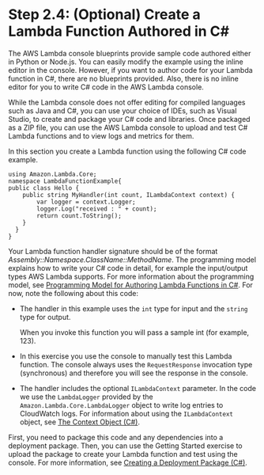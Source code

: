 # Step 2\.4: \(Optional\) Create a Lambda Function Authored in C\#<a name="get-started-step5-optional"></a>

The AWS Lambda console blueprints provide sample code authored either in Python or Node\.js\. You can easily modify the example using the inline editor in the console\. However, if you want to author code for your Lambda function in C\#, there are no blueprints provided\. Also, there is no inline editor for you to write C\# code in the AWS Lambda console\. 

While the Lambda console does not offer editing for compiled languages such as Java and C\#, you can use your choice of IDEs, such as Visual Studio, to create and package your C\# code and libraries\. Once packaged as a ZIP file, you can use the AWS Lambda console to upload and test C\# Lambda functions and to view logs and metrics for them\.

In this section you create a Lambda function using the following C\# code example\. 

```
using Amazon.Lambda.Core; 
namespace LambdaFunctionExample{
public class Hello {
    public string MyHandler(int count, ILambdaContext context) {
        var logger = context.Logger;
        logger.Log("received : " + count);
        return count.ToString();
    }
  }
}
```

Your Lambda function handler signature should be of the format *Assembly::Namespace\.ClassName::MethodName*\. The programming model explains how to write your C\# code in detail, for example the input/output types AWS Lambda supports\. For more information about the programming model, see [Programming Model for Authoring Lambda Functions in C\#](dotnet-programming-model.md)\. For now, note the following about this code:

+ The handler in this example uses the `int` type for input and the `string` type for output\. 

  When you invoke this function you will pass a sample int \(for example, 123\)\. 

+ In this exercise you use the console to manually test this Lambda function\. The console always uses the `RequestResponse` invocation type \(synchronous\) and therefore you will see the response in the console\. 

+ The handler includes the optional `ILambdaContext` parameter\. In the code we use the `LambdaLogger` provided by the `Amazon.Lambda.Core.LambdaLogger` object to write log entries to CloudWatch logs\. For information about using the `ILambdaContext` object, see [The Context Object \(C\#\)](dotnet-context-object.md)\.

First, you need to package this code and any dependencies into a deployment package\. Then, you can use the Getting Started exercise to upload the package to create your Lambda function and test using the console\. For more information, see [Creating a Deployment Package \(C\#\)](lambda-dotnet-how-to-create-deployment-package.md)\.